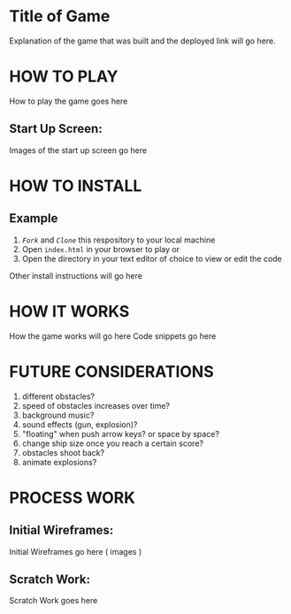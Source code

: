 # Title of Game

Explanation of the game that was built and the deployed link will go here.

# HOW TO PLAY

How to play the game goes here

## Start Up Screen:

Images of the start up screen go here

# HOW TO INSTALL

## Example

1. _`Fork`_ and _`Clone`_ this respository to your local machine
2. Open `index.html` in your browser to play or
3. Open the directory in your text editor of choice to view or edit the code

Other install instructions will go here

# HOW IT WORKS

How the game works will go here
Code snippets go here

# FUTURE CONSIDERATIONS

1. different obstacles?
2. speed of obstacles increases over time?
3. background music?
4. sound effects (gun, explosion)?
5. "floating" when push arrow keys? or space by space?
6. change ship size once you reach a certain score?
7. obstacles shoot back?
8. animate explosions?

# PROCESS WORK

## Initial Wireframes:

Initial Wireframes go here ( images )

## Scratch Work:

Scratch Work goes here
